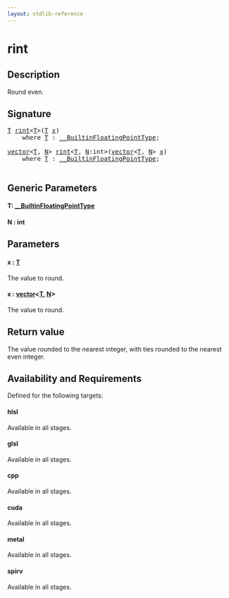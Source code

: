 ```yaml
---
layout: stdlib-reference
---
```


# rint

## Description

Round even.



## Signature 

<pre>
<a href="rint.html#typeparam-T" class="code_type">T</a> <a href="rint.html">rint</a>&lt;<a href="rint.html#typeparam-T" class="code_type">T</a>&gt;(<a href="rint.html#typeparam-T" class="code_type">T</a> <a href="rint.html#decl-x" class="code_param">x</a>)
    <span class='code_keyword'>where</span> <a href="rint.html#typeparam-T" class="code_type">T</a> : <a href="index.html" class="code_type">__BuiltinFloatingPointType</a>;

<a href="index.html" class="code_type">vector</a>&lt;<a href="rint.html#typeparam-T" class="code_type">T</a>, <a href="rint.html#decl-N" class="code_var">N</a>&gt; <a href="rint.html">rint</a>&lt;<a href="rint.html#typeparam-T" class="code_type">T</a>, <a href="rint.html#decl-N" class="code_var">N</a>:<span class="code_keyword">int</span>&gt;(<a href="index.html" class="code_type">vector</a>&lt;<a href="rint.html#typeparam-T" class="code_type">T</a>, <a href="rint.html#decl-N" class="code_var">N</a>&gt; <a href="rint.html#decl-x" class="code_param">x</a>)
    <span class='code_keyword'>where</span> <a href="rint.html#typeparam-T" class="code_type">T</a> : <a href="index.html" class="code_type">__BuiltinFloatingPointType</a>;

</pre>

## Generic Parameters

####  <a id="typeparam-T"></a>T: [\_\_BuiltinFloatingPointType](../interfaces/0_builtinfloatingpointtype-029hm/index)
####  <a id="decl-N"></a>N  : int

## Parameters

####  <a id="decl-x"></a>x  : [T](rint#typeparam-T)
The value to round.

####  <a id="decl-x"></a>x  : [vector](../types/vector/index)\<[T](../types/vector/index#typeparam-T), [N](../types/vector/index#decl-N)\>
The value to round.


## Return value
The value rounded to the nearest integer, with ties rounded to the nearest even integer.


## Availability and Requirements

Defined for the following targets:

#### hlsl
Available in all stages.

#### glsl
Available in all stages.

#### cpp
Available in all stages.

#### cuda
Available in all stages.

#### metal
Available in all stages.

#### spirv
Available in all stages.



